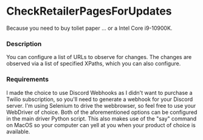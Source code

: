 # CheckRetailerPagesForUpdates
Because you need to buy toliet paper ... or a Intel Core i9-10900K.

### Description
You can configure a list of URLs to observe for changes.  The changes are observed via a list of specified XPaths, which you can also configure. 

### Requirements
I made the choice to use Discord Webhooks as I didn't want to purchase a Twilio subscription, so you'll need to generate a webhook for your Discord server.  I'm using Selenium to drive the webbrowser, so feel free to use your WebDriver of choice.  Both of the aforementioned options can be configured in the main driver Python script.  This also makes use of the "say" command on MacOS so your computer can yell at you when your product of choice is available.
